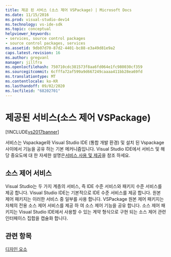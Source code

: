 ```yaml
---
title: 제공 된 서비스 (소스 제어 VSPackage) | Microsoft Docs
ms.date: 11/15/2016
ms.prod: visual-studio-dev14
ms.technology: vs-ide-sdk
ms.topic: conceptual
helpviewer_keywords:
- services, source control packages
- source control packages, services
ms.assetid: 9db07d70-87d2-4401-bc88-e3a49d81e9a2
caps.latest.revision: 16
ms.author: gregvanl
manager: jillfra
ms.openlocfilehash: 750710cdc381573f8aa6fd064e1fc980030cf359
ms.sourcegitcommit: 6cfffa72af599a9d667249caaaa411bb28ea69fd
ms.translationtype: MT
ms.contentlocale: ko-KR
ms.lasthandoff: 09/02/2020
ms.locfileid: "68202701"
---
```

# <a name="services-provided-source-control-vspackage"></a>제공된 서비스(소스 제어 VSPackage)
[!INCLUDE[vs2017banner](../../includes/vs2017banner.md)]

서비스는 Vspackage와 Visual Studio IDE (통합 개발 환경) 및 설치 된 Vspackage 사이에서 기능을 공유 하는 기본 메커니즘입니다. Visual Studio IDE에서 서비스 및 해당 중요도에 대 한 자세한 설명은[서비스 사용 및 제공](../../extensibility/using-and-providing-services.md)을 참조 하세요.  
  
## <a name="the-source-control-service"></a>소스 제어 서비스  
 Visual Studio는 두 가지 계층의 서비스, 즉 IDE 수준 서비스와 패키지 수준 서비스를 제공 합니다. Visual Studio IDE는 기본적으로 IDE 수준 서비스를 제공 합니다. 원본 제어 패키지는 이러한 서비스 중 일부를 사용 합니다. VSPackage 원본 제어 패키지는 자체의 전용 소스 제어 서비스를 제공 하 여 소스 제어 기능을 공유 합니다. 소스 제어 패키지는 Visual Studio IDE에서 사용할 수 있는 계약 형식으로 구현 되는 소스 제어 관련 인터페이스 집합을 캡슐화 합니다.  
  
## <a name="see-also"></a>관련 항목  
 [디자인 요소](../../extensibility/internals/source-control-vspackage-design-elements.md)
